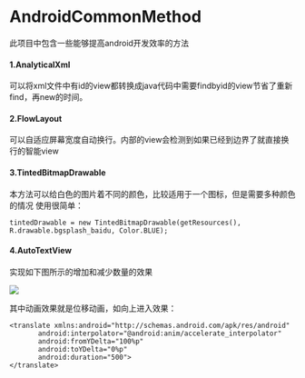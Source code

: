 # AndroidCommonMethod
此项目中包含一些能够提高android开发效率的方法

#### 1.AnalyticalXml

可以将xml文件中有id的view都转换成java代码中需要findbyid的view节省了重新find，再new的时间。

#### 2.FlowLayout

可以自适应屏幕宽度自动换行。内部的view会检测到如果已经到边界了就直接换行的智能view


#### 3.TintedBitmapDrawable

本方法可以给白色的图片着不同的颜色，比较适用于一个图标，但是需要多种颜色的情况 使用很简单：

	tintedDrawable = new TintedBitmapDrawable(getResources(), R.drawable.bgsplash_baidu, Color.BLUE);


#### 4.AutoTextView

实现如下图所示的增加和减少数量的效果

![](http://7xl9v5.com1.z0.glb.clouddn.com/blogimageimage_20151010200509.png)

其中动画效果就是位移动画，如向上进入效果：

	<translate xmlns:android="http://schemas.android.com/apk/res/android"
           android:interpolator="@android:anim/accelerate_interpolator"
           android:fromYDelta="100%p"
           android:toYDelta="0%p"
           android:duration="500">
	</translate>